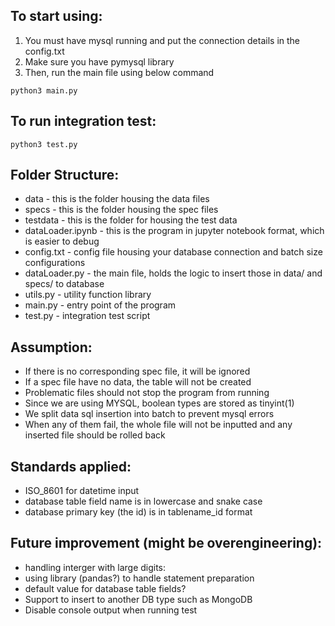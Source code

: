 ## To start using:
1. You must have mysql running and put the connection details in the config.txt
2. Make sure you have pymysql library
3. Then, run the main file using below command
```
python3 main.py
```

## To run integration test:
```
python3 test.py
```


## Folder Structure:
- data - this is the folder housing the data files
- specs - this is the folder housing the spec files
- testdata - this is the folder for housing the test data
- dataLoader.ipynb -  this is the program in jupyter notebook format, which is easier to debug
- config.txt - config file housing your database connection and batch size configurations
- dataLoader.py - the main file, holds the logic to insert those in data/ and specs/ to database
- utils.py - utility function library
- main.py - entry point of the program
- test.py - integration test script

## Assumption:
- If there is no corresponding spec file, it will be ignored
- If a spec file have no data, the table will not be created
- Problematic files should not stop the program from running
- Since we are using MYSQL, boolean types are stored as tinyint(1)
- We split data sql insertion into batch to prevent mysql errors
- When any of them fail, the whole file will not be inputted and any inserted file should be rolled back

## Standards applied:
- ISO_8601 for datetime input
- database table field name is in lowercase and snake case
- database primary key (the id) is in tablename_id format

## Future improvement (might be overengineering):
- handling interger with large digits:
- using library (pandas?) to handle statement preparation
- default value for database table fields?
- Support to insert to another DB type such as MongoDB
- Disable console output when running test
